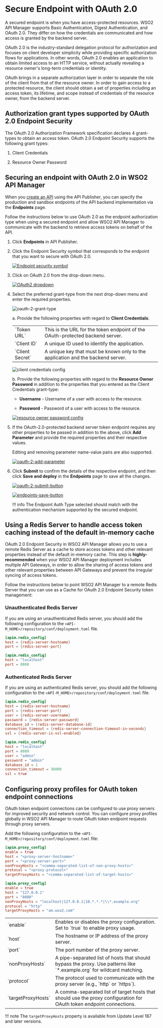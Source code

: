 # Secure Endpoint with OAuth 2.0

A secured endpoint is when you have access-protected resources. WSO2 API Manager supports Basic Authentication, Digest Authentication, and OAuth 2.0. They differ on how the credentials are communicated and how access is granted by the backend server.

OAuth 2.0 is the industry-standard delegation protocol for authorization and focuses on client developer simplicity while providing specific authorization flows for applications. In other words, OAuth 2.0 enables an application to obtain limited access to an HTTP service, without actually revealing a resource owner's long-term credentials or identity.

OAuth brings in a separate authorization layer in order to separate the role of the client from that of the resource owner. In order to gain access to a protected resource, the client should obtain a set of properties including an access token, its lifetime, and scope instead of credentials of the resource owner, from the backend server.

## Authorization grant types supported by OAuth 2.0 Endpoint Security

The OAuth 2.0 Authorization Framework specification declares 4 grant-types to obtain an access token. OAuth 2.0 Endpoint Security supports the following grant types:

1. Client Credentials

2. Resource Owner Password

## Securing an endpoint with OAuth 2.0 in WSO2 API Manager

When you [create an API]({{base_path}}/design/create-api/create-rest-api/create-a-rest-api) using the API Publisher, you can specify the production and sandbox endpoints of the API backend implementation via the **Endpoints** page.

Follow the instructions below to use OAuth 2.0 as the endpoint authorization type when using a secured endpoint and allow WSO2 API Manager to communicate with the backend to retrieve access tokens on behalf of the API.

1. Click **Endpoints** in API Publisher.

2. Click the Endpoint Security symbol that corresponds to the endpoint that you want to secure with OAuth 2.0.

      [![Endpoint security symbol]({{base_path}}/assets/img/design/endpoints/endpoint-security/endpoint-security-symbol.png)]({{base_path}}/assets/img/learn/endpoint-security-symbol.png)

3. Click on OAuth 2.0 from the drop-down menu.

     [![OAuth2 dropdown]({{base_path}}/assets/img/learn/oauth-2-dropdown.png)]({{base_path}}/assets/img/learn/oauth-2-dropdown.png)

4. Select the preferred grant-type from the next drop-down menu and enter the required properties.

     ![oauth-2-grant-type]({{base_path}}/assets/img/learn/oauth-2-grant-type.png)

     a. Provide the following properties with regard to **Client Credentials**:

     <table>
      <tbody>
         <tr>
            <td>`Token URL`</td>
            <td>This is the URL for the token endpoint of the OAuth-protected backend server.</td>
         </tr>
         <tr>
            <td>`Client ID`</td>
            <td>A unique ID used to identify the application.</td>
         </tr>
         <tr>
            <td>`Client Secret`</td>
            <td>A unique key that must be known only to the application and the backend server.</td>
         </tr>                  
      </tbody>
     </table>

     ![client credentials config]({{base_path}}/assets/img/learn/client-credentials-config.png)

    b. Provide the following properties with regard to the **Resource Owner Password** in addition to the properties that you entered as the Client Credentials grant-type:

    * **Username** - Username of a user with access to the resource.
        
    * **Password** - Password of a user with access to the resource.
    
     [![resource owner password config]({{base_path}}/assets/img/learn/resource-owner-password-config.png)]({{base_path}}/assets/img/learn/resource-owner-password-config.png)

5. If the OAuth-2.0-protected backend server token endpoint requires any other properties to be passed in addition to the above, click **Add Parameter** and provide the required properties and their respective values. 
      
      Editing and removing parameter name-value pairs are also supported.

     [![oauth-2-add-parameter]({{base_path}}/assets/img/learn/oauth-2-add-parameter.png)]({{base_path}}/assets/img/learn/oauth-2-add-parameter.png)

6. Click **Submit** to confirm the details of the respective endpoint, and then click **Save and deploy** in the **Endpoints** page to save all the changes.

     [![oauth-2-submit-button]({{base_path}}/assets/img/learn/oauth-2-submit-button.png)]({{base_path}}/assets/img/learn/oauth-2-submit-button.png)

     [![endpoints-save-button]({{base_path}}/assets/img/design/endpoints/endpoint-security/endpoints-save-button.png)]({{base_path}}/assets/img/design/endpoints/endpoint-security/endpoints-save-button.png)

    !!! info
        The Endpoint Auth Type selected should match with the authentication mechanism supported by the secured endpoint.

## Using a Redis Server to handle access token caching instead of the default in-memory cache

OAuth 2.0 Endpoint Security in WSO2 API Manager allows you to use a remote Redis Server as a cache to store access tokens and other relevant properties instead of the default in-memory cache. This step is **highly-recommended** when your WSO2 API Manager deployment includes multiple API Gateways, in order to allow the sharing of access tokens and other relevant properties between API Gateways and prevent the irregular syncing of access tokens.

Follow the instructions below to point WSO2 API Manager to a remote Redis Server that you can use as a Cache for OAuth 2.0 Endpoint Security token management:

### Unauthenticated Redis Server

If you are using an unauthenticated Redis server, you should add the following configuration to the `<API-M_HOME>/repository/conf/deployment.toml` file.

```toml tab="Format"
[apim.redis_config]
host = {redis-server-hostname}
port = {redis-server-port}
```

```toml tab="Example"
[apim.redis_config]
host = "localhost"
port = 8080
```

### Authenticated Redis Server

If you are using an authenticated Redis server, you should add the following configuration to the `<API-M_HOME>/repository/conf/deployment.toml` file.

```toml tab="Format"
[apim.redis_config]
host = {redis-server-hostname}
port = {redis-server-port}
user = {redis-server-username}
password = {redis-server-password}
database_id = {redis-server-database-id}
connection_timeout = {redis-server-connection-timeout-in-seconds}
ssl = {redis-server-is-ssl-enabled}
```

```toml tab="Example"
[apim.redis_config]
host = "localhost"
port = 8080
user = "admin"
password = "admin"
database_id = 1
connection_timeout = 36000
ssl = true
```

## Configuring proxy profiles for OAuth token endpoint connections

OAuth token endpoint connections can be configured to use proxy servers for improved security and network control. You can configure proxy profiles globally in WSO2 API Manager to route OAuth token endpoint requests through proxy servers.

Add the following configuration to the `<API-M_HOME>/repository/conf/deployment.toml` file:

```toml tab="Format"
[apim.proxy_config]
enable = true
host = "<proxy-server-hostname>"
port = "<proxy-server-port>"
nonProxyHosts = "<comma-separated-list-of-non-proxy-hosts>"
protocol = "<proxy-protocol>"
targetProxyHosts = "<comma-separated-list-of-target-hosts>"
```

```toml tab="Example"
[apim.proxy_config]
enable = true
host = "127.0.0.1"
port = "8080"
nonProxyHosts = "localhost|127.0.0.1|10.*.*.*|\\*.example.org"
protocol = "http"
targetProxyHosts = "am.wso2.com"
```

<table>
<tbody>
   <tr>
      <td>`enable`</td>
      <td>Enables or disables the proxy configuration. Set to `true` to enable proxy usage.</td>
   </tr>
   <tr>
      <td>`host`</td>
      <td>The hostname or IP address of the proxy server.</td>
   </tr>
   <tr>
      <td>`port`</td>
      <td>The port number of the proxy server.</td>
   </tr>
   <tr>
      <td>`nonProxyHosts`</td>
      <td>A pipe-separated list of hosts that should bypass the proxy. Use patterns like `*.example.org` for wildcard matching.</td>
   </tr>
   <tr>
      <td>`protocol`</td>
      <td>The protocol used to communicate with the proxy server (e.g., `http` or `https`).</td>
   </tr>
   <tr>
      <td>`targetProxyHosts`</td>
      <td>A comma-separated list of target hosts that should use the proxy configuration for OAuth token endpoint connections.</td>
   </tr>
</tbody>
</table>

!!! note
    The `targetProxyHosts` property is available from Update Level 187 and later versions.
